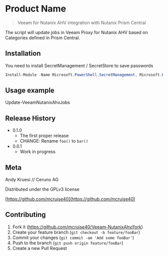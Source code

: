 # Product Name
> Veeam for Nutanix AHV integration with Nutanix Prism Central

The script will update jobs in Veeam Proxy for Nutanix AHV based on Categories defined in Prism Central.

## Installation

You need to install SecretManagement / SecretStore to save passwords

```Powershell
Install-Module -Name Microsoft.PowerShell.SecretManagement, Microsoft.PowerShell.SecretStore
```


## Usage example

Update-VeeamNutanixAhvJobs 

## Release History

* 0.1.0
    * The first proper release
    * CHANGE: Rename `foo()` to `bar()`
* 0.0.1
    * Work in progress

## Meta

Andy Kruesi // Ceruno AG

Distributed under the GPLv3 license

[https://github.com/mcruise40](https://github.com/mcruise40)

## Contributing

1. Fork it (<https://github.com/mcruise40/Veeam-NutanixAhv/fork>)
2. Create your feature branch (`git checkout -b feature/fooBar`)
3. Commit your changes (`git commit -am 'Add some fooBar'`)
4. Push to the branch (`git push origin feature/fooBar`)
5. Create a new Pull Request

<!-- Markdown link & img dfn's -->
[wiki]: https://github.com/mcruise40/Veeam-NutanixAhv/wiki